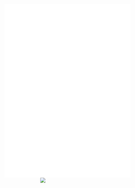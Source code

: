 <img align="left" width="400" src="/github-metrics.svg">
<img align="right" width="390" src="https://count.getloli.com/get/@:thegamerx1?theme=rule34">
<!-- <img align="right" width="400" src="/second.svg"> -->
